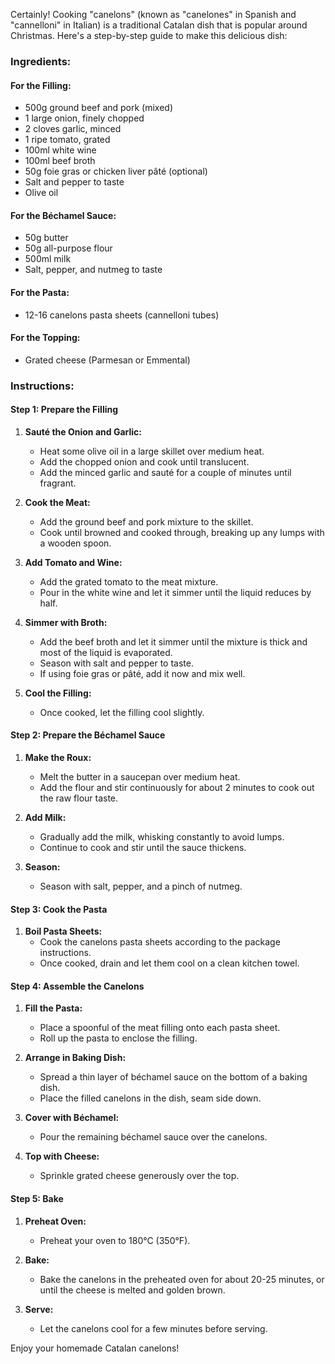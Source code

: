 Certainly! Cooking "canelons" (known as "canelones" in Spanish and "cannelloni" in Italian) is a traditional Catalan dish that is popular around Christmas. Here's a step-by-step guide to make this delicious dish:

### Ingredients:

#### For the Filling:
- 500g ground beef and pork (mixed)
- 1 large onion, finely chopped
- 2 cloves garlic, minced
- 1 ripe tomato, grated
- 100ml white wine
- 100ml beef broth
- 50g foie gras or chicken liver pâté (optional)
- Salt and pepper to taste
- Olive oil

#### For the Béchamel Sauce:
- 50g butter
- 50g all-purpose flour
- 500ml milk
- Salt, pepper, and nutmeg to taste

#### For the Pasta:
- 12-16 canelons pasta sheets (cannelloni tubes)

#### For the Topping:
- Grated cheese (Parmesan or Emmental)

### Instructions:

#### Step 1: Prepare the Filling

1. **Sauté the Onion and Garlic:**
   - Heat some olive oil in a large skillet over medium heat.
   - Add the chopped onion and cook until translucent.
   - Add the minced garlic and sauté for a couple of minutes until fragrant.

2. **Cook the Meat:**
   - Add the ground beef and pork mixture to the skillet.
   - Cook until browned and cooked through, breaking up any lumps with a wooden spoon.

3. **Add Tomato and Wine:**
   - Add the grated tomato to the meat mixture.
   - Pour in the white wine and let it simmer until the liquid reduces by half.

4. **Simmer with Broth:**
   - Add the beef broth and let it simmer until the mixture is thick and most of the liquid is evaporated.
   - Season with salt and pepper to taste.
   - If using foie gras or pâté, add it now and mix well.

5. **Cool the Filling:**
   - Once cooked, let the filling cool slightly.

#### Step 2: Prepare the Béchamel Sauce

1. **Make the Roux:**
   - Melt the butter in a saucepan over medium heat.
   - Add the flour and stir continuously for about 2 minutes to cook out the raw flour taste.

2. **Add Milk:**
   - Gradually add the milk, whisking constantly to avoid lumps.
   - Continue to cook and stir until the sauce thickens.

3. **Season:**
   - Season with salt, pepper, and a pinch of nutmeg.

#### Step 3: Cook the Pasta

1. **Boil Pasta Sheets:**
   - Cook the canelons pasta sheets according to the package instructions.
   - Once cooked, drain and let them cool on a clean kitchen towel.

#### Step 4: Assemble the Canelons

1. **Fill the Pasta:**
   - Place a spoonful of the meat filling onto each pasta sheet.
   - Roll up the pasta to enclose the filling.

2. **Arrange in Baking Dish:**
   - Spread a thin layer of béchamel sauce on the bottom of a baking dish.
   - Place the filled canelons in the dish, seam side down.

3. **Cover with Béchamel:**
   - Pour the remaining béchamel sauce over the canelons.

4. **Top with Cheese:**
   - Sprinkle grated cheese generously over the top.

#### Step 5: Bake

1. **Preheat Oven:**
   - Preheat your oven to 180°C (350°F).

2. **Bake:**
   - Bake the canelons in the preheated oven for about 20-25 minutes, or until the cheese is melted and golden brown.

3. **Serve:**
   - Let the canelons cool for a few minutes before serving.

Enjoy your homemade Catalan canelons!
